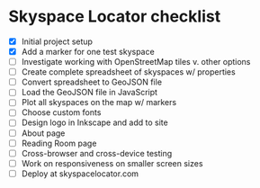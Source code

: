 # Skyspace Locator checklist

* [x] Initial project setup
* [x] Add a marker for one test skyspace
* [ ] Investigate working with OpenStreetMap tiles v. other options
* [ ] Create complete spreadsheet of skyspaces w/ properties
* [ ] Convert spreadsheet to GeoJSON file
* [ ] Load the GeoJSON file in JavaScript
* [ ] Plot all skyspaces on the map w/ markers
* [ ] Choose custom fonts
* [ ] Design logo in Inkscape and add to site
* [ ] About page 
* [ ] Reading Room page
* [ ] Cross-browser and cross-device testing
* [ ] Work on responsiveness on smaller screen sizes
* [ ] Deploy at skyspacelocator.com
